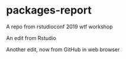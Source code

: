 # packages-report
A repo from rstudioconf 2019 wtf workshop

An edit from Rstudio

Another edit, now from GitHub in web browser
